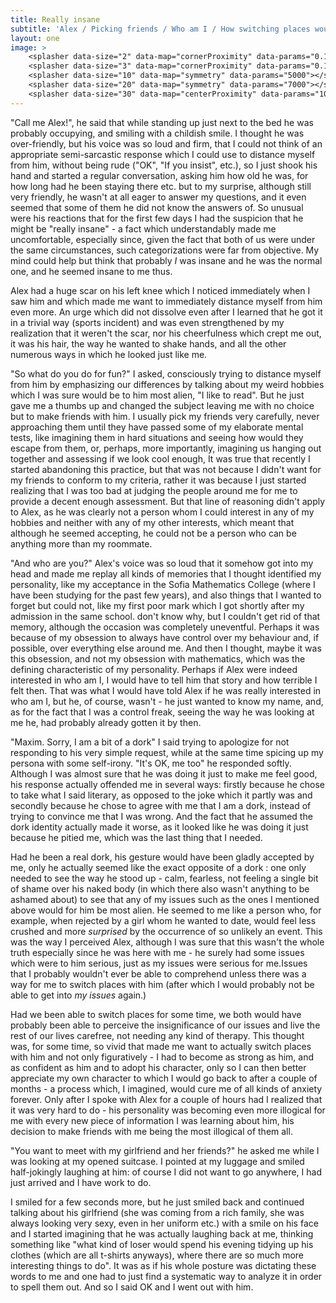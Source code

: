 ```yaml
---
title: Really insane
subtitle: 'Alex / Picking friends / Who am I / How switching places would solve both of our issues'
layout: one
image: >
    <splasher data-size="2" data-map="cornerProximity" data-params="0.1"></splasher>
    <splasher data-size="3" data-map="cornerProximity" data-params="0.1"></splasher>
    <splasher data-size="10" data-map="symmetry" data-params="5000"></splasher>
    <splasher data-size="20" data-map="symmetry" data-params="7000"></splasher>
    <splasher data-size="30" data-map="centerProximity" data-params="10"></splasher>
---
```


<span class="voice-alex">"Call me Alex!"</span>, he said that while standing up just next to the bed he was probably occupying, and smiling with a childish smile. I thought he was over-friendly, but his voice was so loud and firm, that I could not think of an appropriate semi-sarcastic response which I could use to distance myself from him, without being rude (<span class="voice-maxim">"OK", "If you insist"</span>, etc.), so I just shook his hand and started a regular conversation, asking him how old he was, for how long had he been staying there etc. but to my surprise, although still very friendly, he wasn't at all eager to answer my questions, and it even seemed that some of them he did not know the answers of. So unusual were his reactions that for the first few days I had the suspicion that he might be "really insane" - a fact which understandably made me uncomfortable, especially since, given the fact that both of us were under the same circumstances, such categorizations were far from objective. My mind could help but think that probably *I* was insane and he was the normal one, and he seemed insane to me thus.


Alex had a huge scar on his left knee which I noticed immediately when I saw him and which made me want to immediately distance myself from him even more. An urge which did not dissolve even after I learned that he got it in a trivial way (sports incident) and was even strengthened by my realization that it weren't the scar, nor his cheerfulness which crept me out, it was his hair, the way he wanted to shake hands, and all the other numerous ways in which he looked just like me. 

<span class="voice-maxim">"So what do you do for fun?"</span> I asked, consciously trying to distance myself from him by emphasizing our differences by talking about my weird hobbies which I was sure would be to him most alien, <span class="voice-maxim">"I like to read"</span>. But he just gave me a thumbs up and changed the subject leaving me with no choice but to make friends with him. I usually pick my friends very carefully, never approaching them until they have passed some of my elaborate mental tests, like imagining them in hard situations and seeing how would they escape from them, or, perhaps, more importantly, imagining us hanging out together and assessing if we look cool enough, It was true that recently I started abandoning this practice, but that was not because I didn't want for my friends to conform to my criteria, rather it was because I just started realizing that I was too bad at judging the people around me for me to provide a decent enough assessment. But that line of reasoning didn't apply to Alex, as he was clearly not a person whom I could interest in any of my hobbies and neither with any of my other interests, which meant that although he seemed accepting, he could not be a person who can be anything more than my roommate.

<span class="voice-alex">"And who are you?"</span> Alex's voice was so loud that it somehow got into my head and made me replay all kinds of memories that I thought identified my personality, like my acceptance in the Sofia Mathematics College (where I have been studying for the past few years), and also things that I wanted to forget but could not, like my first poor mark which I got shortly after my admission in the same school. don't know why, but I couldn't get rid of that memory, although the occasion was completely uneventful. Perhaps it was because of my obsession to always have control over my behaviour and, if possible, over everything else around me. And then I thought, maybe it was this obsession, and not my obsession with mathematics, which was the defining characteristic of my personality. Perhaps if Alex were indeed interested in who am I, I would have to tell him that story and how terrible I felt then. That was what I would have told Alex if he was really interested in who am I, but he, of course, wasn't - he just wanted to know my name, and, as for the fact that I was a control freak, seeing the way he was looking at me he, had probably already gotten it by then.

<span class="voice-maxim">"Maxim. Sorry, I am a bit of a dork"</span> I said trying to apologize for not responding to his very simple request, while at the same time spicing up my persona with some self-irony. <span class="voice-alex">"It's OK, me too"</span> he responded softly. Although I was almost sure that he was doing it just to make me feel good, his response actually offended me in several ways: firstly because he chose to take what I said literary, as opposed to the joke which it partly was and secondly because he chose to agree with me that I am a dork, instead of trying to convince me that I was wrong. And the fact that he assumed the dork identity actually made it worse, as it looked like he was doing it just because he pitied me, which was the last thing that I needed. 

Had he been a real dork, his gesture would have been gladly accepted by me, only he actually seemed like the exact opposite of a dork : one only needed to see the way he stood up - calm, fearless, not feeling a single bit of shame over his naked body (in which there also wasn't anything to be ashamed about) to see that any of my issues such as the ones I mentioned above would for him be most alien. He seemed to me like a person who, for example, when rejected by a girl whom he wanted to date, would feel less crushed and more *surprised* by the occurrence of so unlikely an event. This was the way I perceived Alex, although I was sure that this wasn't the whole truth especially since he was here with me - he surely had some issues which were to him serious, just as my issues were serious for me.Issues that I probably wouldn't ever be able to comprehend unless there was a way for me to switch places with him (after which I would probably not be able to get into *my issues* again.)

Had we been able to switch places for some time, we both would have probably been able to perceive the insignificance of our issues and live the rest of our lives carefree, not needing any kind of therapy. This thought was, for some time, so vivid that made me want to actually switch places with him and not only figuratively - I had to become as strong as him, and as confident as him and to adopt his character, only so I can then better appreciate my own character to which I would go back to after a couple of months - a process which, I imagined, would cure me of all kinds of anxiety forever. Only after I spoke with Alex for a couple of hours had I realized that it was very hard to do - his personality was becoming even more illogical for me with every new piece of information I was learning about him, his decision to make friends with me being the most illogical of them all.

<span class="voice-alex">"You want to meet with my girlfriend and her friends?"</span> he asked me while I was looking at my opened suitcase. I pointed at my luggage and smiled half-jokingly laughing at him: of course I did not want to go anywhere, I had just arrived and I have work to do. 

I smiled for a few seconds more, but he just smiled back and continued talking about his girlfriend (she was coming from a rich family, she was always looking very sexy, even in her uniform etc.) with a smile on his face and I started imagining that he was actually laughing back at me, thinking something like "what kind of loser would spend his evening tidying up his clothes (which are all t-shirts anyways), where there are so much more interesting things to do". It was as if his whole posture was dictating these words to me and one had to just find a systematic way to analyze it in order to spell them out. And so I said OK and I went out with him.
